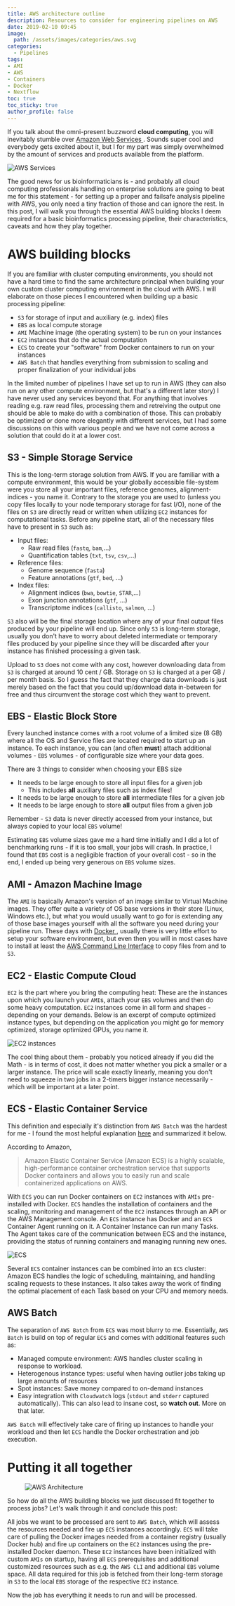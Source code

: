 ```yaml
---
title: AWS architecture outline
description: Resources to consider for engineering pipelines on AWS
date: 2019-02-10 09:45
image:
  path: /assets/images/categories/aws.svg
categories:
  - Pipelines
tags:
- AMI
- AWS
- Containers
- Docker
- Nextflow
toc: true
toc_sticky: true
author_profile: false
---
```


If you talk about the omni-present buzzword **cloud computing**, you will inevitably stumble over [Amazon Web Services <i class="fab fa-aws" aria-hidden="true"></i>](https://aws.amazon.com). Sounds super cool and everybody gets excited about it, but I for my part was simply overwhelmed by the amount of services and products available from the platform.

<img src="{{ site.url }}{{ site.baseurl }}/assets/images/posts/AWS-architecture/AWSServices.png" alt="AWS Services">

The good news for us bioinformaticians is - and probably all cloud computing professionals handling on enterprise solutions are going to beat me for this statement - for setting up a proper and failsafe analysis pipeline with AWS, you only need a tiny fraction of those and can ignore the rest. In this post, I will walk you through the essential AWS building blocks I deem required for a basic bioinformatics processing pipeline, their characteristics, caveats and how they play together.

# AWS building blocks

If you are familiar with cluster computing environments, you should not have a hard time to find the same architecture principal when building your own custom cluster computing environment in the cloud with AWS. I will elaborate on those pieces I encountered when building up a basic processing pipeline:

- `S3` for storage of input and auxiliary (e.g. index) files
- `EBS` as local compute storage
- `AMI` Machine image (the operating system) to be run on your instances
- `EC2` instances that do the actual computation
- `ECS` to create your "software" from Docker containers to run on your instances
- `AWS Batch` that handles everything from submission to scaling and proper finalization of your individual jobs

In the limited number of pipelines I have set up to run in AWS (they can also run on any other compute environment, but that's a different later story) I have never used any services beyond that. For anything that involves reading e.g. raw read files, processing them and retreiving the output one should be able to make do with a combination of those. This can probably be optimized or done more elegantly with different services, but I had some discussions on this with various people and we have not come across a solution that could do it at a lower cost.

## S3 - Simple Storage Service

This is the long-term storage solution from AWS. If you are familiar with a compute environment, this would be your globally accessible file-system were you store all your important files, reference genomes, alignment-indices - you name it. Contrary to the storage you are used to (unless you copy files locally to your node temporary storage for fast I/O), none of the files on `S3` are directly read or written when utilizing `EC2` instances for computational tasks. Before any pipeline start, all of the necessary files have to present in `S3` such as:

- Input files:
  - Raw read files (`fastq`, `bam`,...)
  - Quantification tables (`txt`, `tsv`, `csv`,...)
- Reference files:
  - Genome sequence (`fasta`)
  - Feature annotations (`gtf`, `bed`, ...)
- Index files:
  - Alignment indices (`bwa`, `bowtie`, `STAR`,...)
  - Exon junction annotations (`gtf`, ...)
  - Transcriptome indices (`callisto`, `salmon`, ...)

`S3` also will be the final storage location where any of your final output files produced by your pipeline will end up. Since only `S3` is long-term storage, usually you don't have to worry about deleted intermediate or temporary files produced by your pipeline since they will be discarded after your instance has finished processing a given task.

Upload to `S3` does not come with any cost, however downloading data from `S3` is charged at around 10 cent / GB. Storage on `S3` is charged at a per GB / per month basis. So I guess the fact that they charge data downloads is just merely based on the fact that you could up/download data in-between for free and thus circumvent the storage cost which they want to prevent.

## EBS - Elastic Block Store

Every launched instance comes with a root volume of a limited size (8 GB) where all the OS and Service files are located required to start up an instance. To each instance, you can (and often **must**) attach additional volumes - `EBS` volumes - of configurable size where your data goes.

There are 3 things to consider when choosing your EBS size

- It needs to be large enough to store all input files for a given job
  - This includes **all** auxiliary files such as index files!
- It needs to be large enough to store **all** intermediate files for a given job
- It needs to be large enough to store **all** output files from a given job

Remember - `S3` data is never directly accessed from your instance, but always copied to your local `EBS` volume!

Estimating `EBS` volume sizes gave me a hard time initially and I did a lot of benchmarking runs - if it is too small, your jobs will crash. In practice, I found that `EBS` cost is a negligible fraction of your overall cost - so in the end, I ended up being very generous on `EBS` volume sizes.

## AMI - Amazon Machine Image

The `AMI` is basically Amazon's version of an image similar to Virtual Machine images. They offer quite a variety of OS base versions in their store (Linux, Windows etc.), but what you would usually want to go for is extending any of those base images yourself with all the software you need during your pipeline run. These days with [Docker <i class="fab fa-docker" aria-hidden="true"></i>](https://www.docker.com), usually there is very little effort to setup your software environment, but even then you will in most cases have to install at least the [AWS Command Line Interface](https://aws.amazon.com/cli) to copy files from and to `S3`.

## EC2 - Elastic Compute Cloud

`EC2` is the part where you bring the computing heat: These are the instances upon which you launch your `AMI`s, attach your `EBS` volumes and then do some heavy computation. `EC2` instances come in all form and shapes - depending on your demands. Below is an excerpt of compute optimized instance types, but depending on the application you might go for memory optimized, storage optimized GPUs, you name it.

<img src="{{ site.url }}{{ site.baseurl }}/assets/images/posts/AWS-architecture/EC2Instances.png" alt="EC2 instances">

The cool thing about them - probably you noticed already if you did the Math - is in terms of cost, it does not matter whether you pick a smaller or a larger instance. The price will scale exactly linearly, meaning you don't need to squeeze in two jobs in a 2-timers bigger instance necessarily - which will be important at a later point.

## ECS - Elastic Container Service

This definition and especially it's distinction from `AWS Batch` was the hardest for me - I found the most helpful explanation [here](https://medium.freecodecamp.org/amazon-ecs-terms-and-architecture-807d8c4960fd) and summarized it below.

According to Amazon,
> Amazon Elastic Container Service (Amazon ECS) is a highly scalable, high-performance container orchestration service that supports Docker containers and allows you to easily run and scale containerized applications on AWS.

With `ECS` you can run Docker containers on `EC2` instances with `AMIs` pre-installed with Docker. `ECS` handles the installation of containers and the scaling, monitoring and management of the `EC2` instances through an API or the AWS Management console. An `ECS` instance has Docker and an `ECS` Container Agent running on it. A Container Instance can run many Tasks. The Agent takes care of the communication between ECS and the instance, providing the status of running containers and managing running new ones.

<img src="{{ site.url }}{{ site.baseurl }}/assets/images/posts/AWS-architecture/ECS.png" alt="ECS">

Several `ECS` container instances can be combined into an `ECS` cluster: Amazon ECS handles the logic of scheduling, maintaining, and handling scaling requests to these instances. It also takes away the work of finding the optimal placement of each Task based on your CPU and memory needs.

## AWS Batch

The separation of `AWS Batch` from `ECS` was most blurry to me. Essentially, `AWS Batch` is build on top of regular `ECS` and comes with additional features such as:

* Managed compute environment: AWS handles cluster scaling in response to workload.
* Heterogenous instance types: useful when having outlier jobs taking up large amounts of resources
* Spot instances: Save money compared to on-demand instances
* Easy integration with `Cloudwatch` logs (`stdout` and `stderr` captured automatically). This can also lead to insane cost, so **watch out**. More on that later.

`AWS Batch` will effectively take care of firing up instances to handle your workload and then let `ECS` handle the Docker orchestration and job execution.

# Putting it all together

<figure style="width: 500px" class="align-right">
  <img src="{{ site.url }}{{ site.baseurl }}/assets/images/posts/AWS-architecture/AWSArchitecture.png" alt="AWS Architecture">
</figure>

So how do all the AWS buildling blocks we just discussed fit together to process jobs? Let's walk through it and conclude this post:

All jobs we want to be processed are sent to `AWS Batch`, which will assess the resources needed and fire up `ECS` instances accordingly. `ECS` will take care of pulling the Docker images needed from a container registry (usually Docker hub) and fire up containers on the `EC2` instances using the pre-installed Docker daemon. These `EC2` instances have been initialized with custom `AMIs` on startup, having all `ECS` prerequisites and additional customized resources such as e.g. the `AWS CLI` and additional `EBS` volume space. All data required for this job is fetched from their long-term storage in `S3` to the local `EBS` storage of the respective `EC2` instance.

Now the job has everything it needs to run and will be processed.
